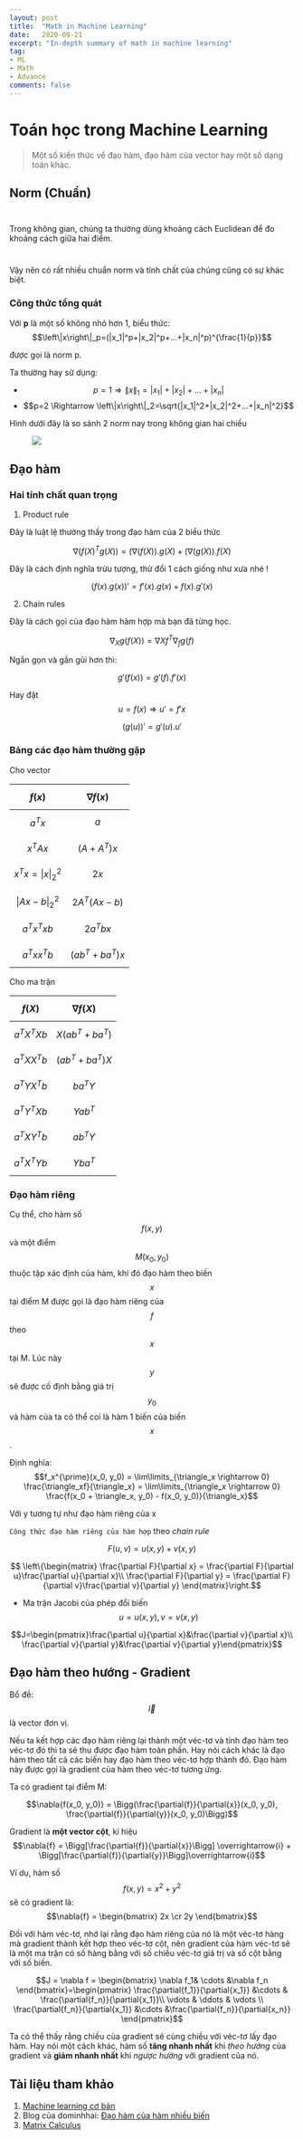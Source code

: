 ```yaml
---
layout: post
title:  "Math in Machine Learning"
date:   2020-09-21
excerpt: "In-depth summary of math in machine learning"
tag:
- ML 
- Math
- Advance
comments: false
---
```


# Toán học trong Machine Learning

> Một số kiến thức về đạo hàm, đạo hàm của vector hay một số dạng toán khác.

## Norm (Chuẩn)

$$\;\;$$ Trong không gian, chúng ta thường dùng khoảng cách Euclidean để đo khoảng cách giữa hai điểm.

$$\;\;$$ Vậy nên có rất nhiều chuẩn norm và tính chất của chúng cũng có sự khác biệt.

### Công thức tổng quát

Với **p** là một số không nhỏ hơn 1, biểu thức:
$$\left\|x\right\|_p=(|x_1|^p+|x_2|^p+...+|x_n|^p)^{\frac{1}{p}}$$

được gọi là norm p.

Ta thường hay sử dụng:
* $$p=1 \Rightarrow \left\|x\right\|_1=|x_1|+|x_2|+...+|x_n|$$ 
* $$p=2 \Rightarrow \left\|x\right\|_2=\sqrt{|x_1|^2+|x_2|^2+...+|x_n|^2}$$

Hình dưới đây là so sánh 2 norm nay trong không gian hai chiều

<figure>
	<a href="https://machinelearningcoban.com/assets/norm12.png"><img src="https://machinelearningcoban.com/assets/norm12.png"></a>
</figure>

## Đạo hàm

### Hai tính chất quan trọng

1. Product rule
   
Đây là luật lệ thường thấy trong đạo hàm của 2 biểu thức

$$\nabla{(f(X)^T g(X))}=(\nabla{(f(X))}.g(X) + (\nabla{(g(X))}.f(X)$$

Đây là cách định nghĩa trừu tượng, thử đổi 1 cách giống như xưa nhé !

$$(f(x).g(x))'=f'(x).g(x)+f(x).g'(x)$$

2. Chain rules

Đây là cách gọi của đạo hàm hàm hợp mà bạn đã từng học.

$$\nabla{_X g(f(X))}=\nabla{X}f^T\nabla{_fg(f)}$$

Ngắn gọn và gần gũi hơn thì:

$$g'(f(x))=g'(f).f'(x)$$

Hay đặt $$u=f(x) \Rightarrow u'=f'x$$

$$(g(u))'=g'(u).u'$$

### Bảng các đạo hàm thường gặp

Cho vector

|$$f(x)$$|$$\nabla{f(x)}$$|
|:-:   |:-:           |
|$$a^Tx$$|   $$a$$        |
|$$x^TAx$$|$$(A+A^T)x$$|
|$$x^Tx=\left\|x\right\|_2^2$$|$$2x$$|
|$$\left \|Ax-b\right \|_2^2$$|$$2A^T(Ax-b)$$|
|$$a^Tx^Txb$$|$$2a^Tbx$$|
|$$a^Txx^Tb$$|$$(ab^T+ba^T)x$$|

Cho ma trận

|$$f(X)$$|$$\nabla{f(X)}$$|
|:-:   |:-:           |
|$$a^TX^TXb$$|$$X(ab^T+ba^T)$$|
|$$a^TXX^Tb$$|$$(ab^T+ba^T)X$$|
|$$a^TYX^Tb$$|$$ba^TY$$|
|$$a^TY^TXb$$|$$Yab^T$$|
|$$a^TXY^Tb$$|$$ab^TY$$|
|$$a^TX^TYb$$|$$Yba^T$$|

### Đạo hàm riêng

Cụ thể, cho hàm số $$f(x, y)$$ và một điểm $$M(x_0, y_0)$$ thuộc tập xác định của hàm, khi đó đạo hàm theo biến $$x$$ tại điểm M được gọi là đạo hàm riêng của $$f$$ theo $$x$$ tại M. Lúc này $$y$$ sẽ được cố định bằng giá trị $$y_0$$ và hàm của ta có thể coi là hàm 1 biến của biến $$x$$.

Định nghĩa:
$$f_x^{\prime}(x_0, y_0) = \lim\limits_{\triangle_x \rightarrow 0} \frac{\triangle_xf}{\triangle_x} = \lim\limits_{\triangle_x \rightarrow 0} \frac{f(x_0 + \triangle_x, y_0) - f(x_0, y_0)}{\triangle_x}$$

Với y tương tự như đạo hàm riêng của x

`Công thức đạo hàm riêng của hàm hợp` theo *chain rule*

$$F(u,v) = u(x,y)+v(x,y)$$

$$
\left\{\begin{matrix}
\frac{\partial F}{\partial x} = \frac{\partial F}{\partial u}\frac{\partial u}{\partial x}\\ \frac{\partial F}{\partial y} = \frac{\partial F}{\partial v}\frac{\partial v}{\partial y}
\end{matrix}\right.$$

* Ma trận Jacobi của phép đổi biến $$u=u(x,y), v=v(x, y)$$

$$J=\begin{pmatrix}\frac{\partial u}{\partial x}&\frac{\partial v}{\partial x}\\ \frac{\partial v}{\partial y}&\frac{\partial v}{\partial y}\end{pmatrix}$$

## Đạo hàm theo hướng - Gradient

Bổ đề: $$\overrightarrow{l}$$ là vector đơn vị.

Nếu ta kết hợp các đạo hàm riêng lại thành một véc-tơ và tính đạo hàm teo véc-tơ đó thì ta sẽ thu được đạo hàm toàn phần. Hay nói cách khác là đạo hàm theo tất cả các biến hay đạo hàm theo véc-tơ hợp thành đó. Đạo hàm này được gọi là gradient của hàm theo véc-tơ tương ứng.

Ta có gradient tại điểm M:

$$\nabla{f(x_0, y_0)} = \Bigg(\frac{\partial{f}}{\partial{x}}(x_0, y_0), \frac{\partial{f}}{\partial{y}}(x_0, y_0)\Bigg)$$

Gradient là **một vector cột**, kí hiệu
 $$\nabla{f} = \Bigg[\frac{\partial{f}}{\partial{x}}\Bigg] \overrightarrow{i} + \Bigg[\frac{\partial{f}}{\partial{y}}\Bigg]\overrightarrow{i}$$

Ví dụ, hàm số $$f(x, y) = x^2 + y^2$$
  sẽ có gradient là: $$\nabla{f} = \begin{bmatrix} 2x \cr 2y \end{bmatrix}$$

Đối với hàm véc-tơ, nhớ lại rằng đạo hàm riêng của nó là một véc-tơ hàng mà gradient thành kết hợp theo véc-tơ cột, nên gradient của hàm véc-tơ sẽ là một ma trận có số hàng bằng với số chiều véc-tơ giá trị và số cột bằng với số biến.

$$J = \nabla f = \begin{bmatrix}
 \nabla f_1& \cdots &\nabla f_n \end{bmatrix}=\begin{pmatrix}
\frac{\partial{f_1}}{\partial{x_1}} &\cdots & \frac{\partial{f_n}}{\partial{x_1}}\\ \vdots  & \ddots & \vdots \\ \frac{\partial{f_n}}{\partial{x_1}} &\cdots &\frac{\partial{f_n}}{\partial{x_n}} \end{pmatrix}$$

 Ta có thể thấy rằng chiều của gradient sẽ cùng chiều với véc-tơ lấy đạo hàm. Hay nói một cách khác, hàm số **tăng nhanh nhất** khi *theo hướng* của gradient và **giảm nhanh nhất** khi *ngược hướng* với gradient của nó.

## Tài liệu tham khảo

1. [Machine learning cơ bản](https://machinelearningcoban.com/math/)
2. Blog của dominhhai: [Đạo hàm của hàm nhiều biến](https://dominhhai.github.io/vi/2017/10/multi-var-func/)
3. [Matrix Calculus](https://ccrma.stanford.edu/~dattorro/matrixcalc.pdf)
